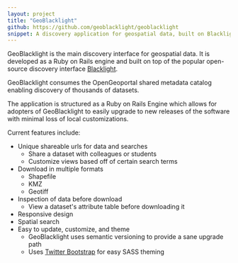 ```yaml
---
layout: project
title: "GeoBlacklight"
github: https://github.com/geoblacklight/geoblacklight
snippet: A discovery application for geospatial data, built on Blacklight and Ruby on Rails
---
```

GeoBlacklight is the main discovery interface for geospatial data. It is developed as a Ruby on Rails engine and built on top of the popular open-source discovery interface [Blacklight](http://www.projectblacklight.org).

GeoBlacklight consumes the OpenGeoportal shared metadata catalog enabling discovery of thousands of datasets.

The application is structured as a Ruby on Rails Engine which allows for adopters of GeoBlacklight to easily upgrade to new releases of the software with minimal loss of local customizations.

Current features include:

  - Unique shareable urls for data and searches
    - Share a dataset with colleagues or students
    - Customize views based off of certain search terms
  - Download in multiple formats
    - Shapefile
    - KMZ
    - Geotiff
  - Inspection of data before download
    - View a dataset's attribute table before downloading it
  - Responsive design
  - Spatial search
  - Easy to update, customize, and theme
     - GeoBlacklight uses semantic versioning to provide a sane upgrade path
     - Uses [Twitter Bootstrap](http://getbootstrap.com) for easy SASS theming
     
  